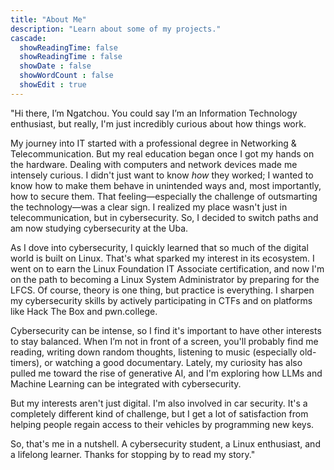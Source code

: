 ```yaml
---
title: "About Me"
description: "Learn about some of my projects."
cascade:
  showReadingTime: false
  showReadingTime : false
  showDate : false
  showWordCount : false
  showEdit : true
---
```


"Hi there, I’m Ngatchou. You could say I’m an Information Technology enthusiast, but really, I'm just incredibly curious about how things work.

My journey into IT started with a professional degree in Networking & Telecommunication. But my real education began once I got my hands on the hardware. Dealing with computers and network devices made me intensely curious. I didn't just want to know _how_ they worked; I wanted to know how to make them behave in unintended ways and, most importantly, how to secure them. That feeling—especially the challenge of outsmarting the technology—was a clear sign. I realized my place wasn't just in telecommunication, but in cybersecurity. So, I decided to switch paths and am now studying cybersecurity at the Uba.

As I dove into cybersecurity, I quickly learned that so much of the digital world is built on Linux. That's what sparked my interest in its ecosystem. I went on to earn the Linux Foundation IT Associate certification, and now I'm on the path to becoming a Linux System Administrator by preparing for the LFCS. Of course, theory is one thing, but practice is everything. I sharpen my cybersecurity skills by actively participating in CTFs and on platforms like Hack The Box and pwn.college.

Cybersecurity can be intense, so I find it's important to have other interests to stay balanced. When I’m not in front of a screen, you'll probably find me reading, writing down random thoughts, listening to music (especially old-timers), or watching a good documentary. Lately, my curiosity has also pulled me toward the rise of generative AI, and I'm exploring how LLMs and Machine Learning can be integrated with cybersecurity.

But my interests aren't just digital. I'm also involved in car security. It's a completely different kind of challenge, but I get a lot of satisfaction from helping people regain access to their vehicles by programming new keys.

So, that's me in a nutshell. A cybersecurity student, a Linux enthusiast, and a lifelong learner. Thanks for stopping by to read my story."
